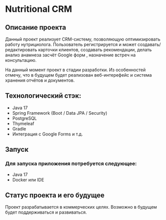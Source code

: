 # Nutritional CRM

## Описание проекта
Данный проект реализует CRM-систему, позволяющую оптимизировать работу нутрициолога. Пользователь регистрируется 
и может создавать/редактировать карточки клиентов, создавать рекомендации, делать анализ анамнеза засчёт Google форм
, назначение встреч на консультацию.

На данный момент проект в стадии разработки. Из особенностей отмечу, что в будущем будет реализован веб-интерефейс 
и система хранения отчётов и документов.

## Технологический стэк:
- Java 17
- Spring Framework (Boot / Data JPA / Security)
- PostgreSQL
- Thymeleaf
- Gradle
- Интеграция с Google Forms и т.д.

## Запуск
### Для запуска приложения потребуется следующее:
- Java 17
- Docker или IDE

## Статус проекта и его будущее
Проект разрабатывается в коммерческих целях. Возможно в будущем будет поддерживаться и развиваться.

